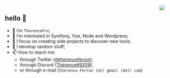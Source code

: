 <img align="right" src="https://github-readme-stats.vercel.app/api?username=TherenceFrn&show_icons=true&theme=radical" />

## hello 👋
- 🤵 I’m `TherenceFrn`;
- 👀 I’m interested in Symfony, Vue, Node and Wordpress;
- 🌱 I focus on creating side projects to discover new tools;
- 🥁 I develop random stuff;
- 📫 How to reach me:
  - through Twitter ([@therenceferron](https://twitter.com/therenceferron)),
  - through Discord ([Thérence#9209](https://discord.com/users/177524193510948864)),
  - or through e-mail (`therence.ferron (at) gmail (dot) com`)

<!-- [![My scrobbles](https://lastfm-recently-played.vercel.app/api?user=LittleTherence)](https://last.fm/user/LittleTherence) -->

<!--
**TherenceFrn/TherenceFrn** is a ✨ _special_ ✨ repository because its `README.md` (this file) appears on your GitHub profile.

Here are some ideas to get you started:

- 🔭 I’m currently working on ...
- 🌱 I’m currently learning ...
- 👯 I’m looking to collaborate on ...
- 🤔 I’m looking for help with ...
- 💬 Ask me about ...
- 📫 How to reach me: ...
- 😄 Pronouns: ...
- ⚡ Fun fact: ...
-->
